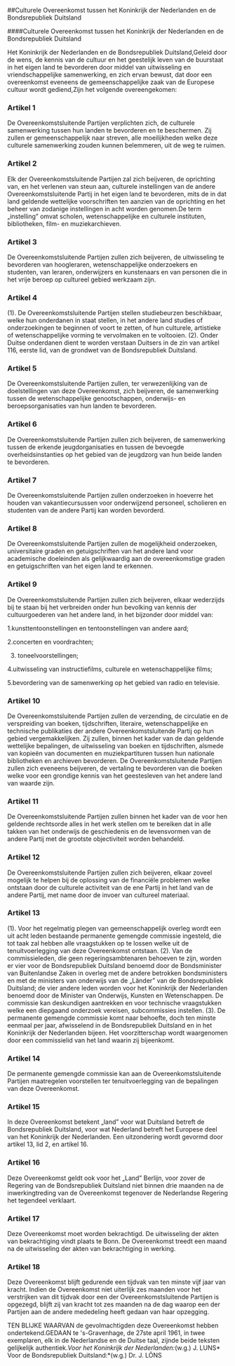 <meta http-equiv='Content-Type' content='text/html; charset=utf-8' />

##Culturele Overeenkomst tussen het Koninkrijk der Nederlanden en de Bondsrepubliek Duitsland

####Culturele Overeenkomst tussen het Koninkrijk der Nederlanden en de Bondsrepubliek Duitsland

Het Koninkrijk der Nederlanden en de Bondsrepubliek Duitsland,Geleid door de wens, de kennis van de cultuur en het geestelijk leven van de buurstaat in het eigen land te bevorderen door middel van uitwisseling en vriendschappelijke samenwerking, en zich ervan bewust, dat door een overeenkomst eveneens de gemeenschappelijke zaak van de Europese cultuur wordt gediend,Zijn het volgende overeengekomen:

### Artikel  1  

De Overeenkomstsluitende Partijen verplichten zich, de culturele samenwerking tussen hun landen te bevorderen en te beschermen. Zij zullen er gemeenschappelijk naar streven, alle moeilijkheden welke deze culturele samenwerking zouden kunnen belemmeren, uit de weg te ruimen.

### Artikel  2  

Elk der Overeenkomstsluitende Partijen zal zich beijveren, de oprichting van, en het verlenen van steun aan, culturele instellingen van de andere Overeenkomstsluitende Partij in het eigen land te bevorderen, mits de in dat land geldende wettelijke voorschriften ten aanzien van de oprichting en het beheer van zodanige instellingen in acht worden genomen.De term „instelling” omvat scholen, wetenschappelijke en culturele instituten, bibliotheken, film- en muziekarchieven.

### Artikel  3  

De Overeenkomstsluitende Partijen zullen zich beijveren, de uitwisseling te bevorderen van hoogleraren, wetenschappelijke onderzoekers en studenten, van leraren, onderwijzers en kunstenaars en van personen die in het vrije beroep op cultureel gebied werkzaam zijn.

### Artikel  4  

(1). De Overeenkomstsluitende Partijen stellen studiebeurzen beschikbaar, welke hun onderdanen in staat stellen, in het andere land studies of onderzoekingen te beginnen of voort te zetten, of hun culturele, artistieke of wetenschappelijke vorming te vervolmaken en te voltooien.
(2). Onder Duitse onderdanen dient te worden verstaan Duitsers in de zin van artikel 116, eerste lid, van de grondwet van de Bondsrepubliek Duitsland.

### Artikel  5  

De Overeenkomstsluitende Partijen zullen, ter verwezenlijking van de doelstellingen van deze Overeenkomst, zich beijveren, de samenwerking tussen de wetenschappelijke genootschappen, onderwijs- en beroepsorganisaties van hun landen te bevorderen.

### Artikel  6  

De Overeenkomstsluitende Partijen zullen zich beijveren, de samenwerking tussen de erkende jeugdorganisaties en tussen de bevoegde overheidsinstanties op het gebied van de jeugdzorg van hun beide landen te bevorderen.

### Artikel  7  

De Overeenkomstsluitende Partijen zullen onderzoeken in hoeverre het houden van vakantiecursussen voor onderwijzend personeel, scholieren en studenten van de andere Partij kan worden bevorderd.

### Artikel  8  

De Overeenkomstsluitende Partijen zullen de mogelijkheid onderzoeken, universitaire graden en getuigschriften van het andere land voor academische doeleinden als gelijkwaardig aan de overeenkomstige graden en getuigschriften van het eigen land te erkennen.

### Artikel  9  

De Overeenkomstsluitende Partijen zullen zich beijveren, elkaar wederzijds bij te staan bij het verbreiden onder hun bevolking van kennis der cultuurgoederen van het andere land, in het bijzonder door middel van:

1.kunsttentoonstellingen en tentoonstellingen van andere aard;

2.concerten en voordrachten;

3. toneelvoorstellingen;

4.uitwisseling van instructiefilms, culturele en wetenschappelijke films;

5.bevordering van de samenwerking op het gebied van radio en televisie.

### Artikel  10  

De Overeenkomstsluitende Partijen zullen de verzending, de circulatie en de verspreiding van boeken, tijdschriften, literaire, wetenschappelijke en technische publikaties der andere Overeenkomstsluitende Partij op hun gebied vergemakkelijken. Zij zullen, binnen het kader van de dan geldende wettelijke bepalingen, de uitwisseling van boeken en tijdschriften, alsmede van kopieën van documenten en muziekpartituren tussen hun nationale bibliotheken en archieven bevorderen. De Overeenkomstsluitende Partijen zullen zich eveneens beijveren, de vertaling te bevorderen van die boeken welke voor een grondige kennis van het geestesleven van het andere land van waarde zijn.

### Artikel  11  

De Overeenkomstsluitende Partijen zullen binnen het kader van de voor hen geldende rechtsorde alles in het werk stellen om te bereiken dat in alle takken van het onderwijs de geschiedenis en de levensvormen van de andere Partij met de grootste objectiviteit worden behandeld.

### Artikel  12  

De Overeenkomstsluitende Partijen zullen zich beijveren, elkaar zoveel mogelijk te helpen bij de oplossing van de financiële problemen welke ontstaan door de culturele activiteit van de ene Partij in het land van de andere Partij, met name door de invoer van cultureel materiaal.

### Artikel  13  

(1). Voor het regelmatig plegen van gemeenschappelijk overleg wordt een uit acht leden bestaande permanente gemengde commissie ingesteld, die tot taak zal hebben alle vraagstukken op te lossen welke uit de tenuitvoerlegging van deze Overeenkomst ontstaan.
(2). Van de commissieleden, die geen regeringsambtenaren behoeven te zijn, worden er vier voor de Bondsrepubliek Duitsland benoemd door de Bondsminister van Buitenlandse Zaken in overleg met de andere betrokken bondsministers en met de ministers van onderwijs van de „Länder” van de Bondsrepubliek Duitsland; de vier andere leden worden voor het Koninkrijk der Nederlanden benoemd door de Minister van Onderwijs, Kunsten en Wetenschappen. De commissie kan deskundigen aantrekken en voor technische vraagstukken welke een diepgaand onderzoek vereisen, subcommissies instellen.
(3). De permanente gemengde commissie komt naar behoefte, doch ten minste eenmaal per jaar, afwisselend in de Bondsrepubliek Duitsland en in het Koninkrijk der Nederlanden bijeen. Het voorzitterschap wordt waargenomen door een commissielid van het land waarin zij bijeenkomt.

### Artikel  14  

De permanente gemengde commissie kan aan de Overeenkomstsluitende Partijen maatregelen voorstellen ter tenuitvoerlegging van de bepalingen van deze Overeenkomst.

### Artikel  15  

In deze Overeenkomst betekent „land” voor wat Duitsland betreft de Bondsrepubliek Duitsland, voor wat Nederland betreft het Europese deel van het Koninkrijk der Nederlanden. Een uitzondering wordt gevormd door artikel 13, lid 2, en artikel 16.

### Artikel  16  

Deze Overeenkomst geldt ook voor het „Land” Berlijn, voor zover de Regering van de Bondsrepubliek Duitsland niet binnen drie maanden na de inwerkingtreding van de Overeenkomst tegenover de Nederlandse Regering het tegendeel verklaart.

### Artikel  17  

Deze Overeenkomst moet worden bekrachtigd. De uitwisseling der akten van bekrachtiging vindt plaats te Bonn. De Overeenkomst treedt een maand na de uitwisseling der akten van bekrachtiging in werking.

### Artikel  18  

Deze Overeenkomst blijft gedurende een tijdvak van ten minste vijf jaar van kracht. Indien de Overeenkomst niet uiterlijk zes maanden voor het verstrijken van dit tijdvak door een der Overeenkomstsluitende Partijen is opgezegd, blijft zij van kracht tot zes maanden na de dag waarop een der Partijen aan de andere mededeling heeft gedaan van haar opzegging.

TEN BLIJKE WAARVAN de gevolmachtigden deze Overeenkomst hebben ondertekend.GEDAAN te 's-Gravenhage, de 27ste april 1961, in twee exemplaren, elk in de Nederlandse en de Duitse taal, zijnde beide teksten gelijkelijk authentiek.*Voor het Koninkrijk der Nederlanden:*(w.g.) J. LUNS* Voor de Bondsrepubliek Duitsland:*(w.g.) Dr. J. LÖNS

